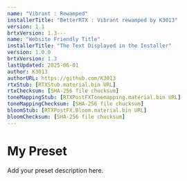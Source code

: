 ```yaml
---
name: "Vibrant : Rewamped"
installerTitle: "BetterRTX : Vibrant rewamped by K3013"
version: 1.1
brtxVersion: 1.3---
name: "Website Friendly Title"
installerTitle: "The Text Displayed in the Installer"
version: 1.0.0
brtxVersion: 1.3
lastUpdated: 2025-06-01
author: K3013
authorURL: https://github.com/K3013
rtxStub: [RTXStub.material.bin URL]
rtxChecksum: [SHA-256 file chucksum]
toneMappingStub: [RTXPostFXTonemapping.material.bin URL]
toneMappingChecksum: [SHA-256 file chucksum]
bloomStub: [RTXPostFX.Bloom.material.bin URL]
bloomChecksum: [SHA-256 file chucksum]
---
```


# My Preset

Add your preset description here.
